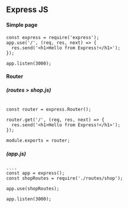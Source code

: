 ## Express JS

#### Simple page

```
const express = require('express');
app.use('/', (req, res, next) => {
  res.send('<h1>Hello from Express!</h1>');
});

app.listen(3000);
```

#### Router 

#####  (routes > shop.js)
```

const router = express.Router();

router.get('/', (req, res, next) => {
  res.send('<h1>Hello from Express!</h1>');
});

module.exports = router;
```
#####  (app.js)

```
....
const app = express();
const shopRoutes = require('./routes/shop');

app.use(shopRoutes);

app.listen(3000);
```
